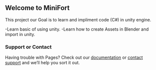 ## Welcome to MiniFort

This project our Goal is to learn and impliment code (C#) in unity engine.

-Learn basic of using unity.
-Learn how to create Assets in Blender and import in unity.

### Support or Contact

Having trouble with Pages? Check out our [documentation](https://help.github.com/categories/github-pages-basics/) or [contact support](https://github.com/contact) and we’ll help you sort it out.
